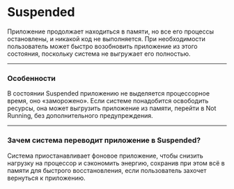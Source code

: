 # Suspended
Приложение продолжает находиться в памяти, но все его процессы остановлены, и никакой код не выполняется. При необходимости пользователь может быстро возобновить приложение из этого состояния, поскольку система не выгружает его полностью.

---

### Особенности
В состоянии Suspended приложению не выделяется процессорное время, оно «заморожено». Если системе понадобится освободить ресурсы, она может выгрузить приложение из памяти, перейти в Not Running, без дополнительного предупреждения.

---

### Зачем система переводит приложение в Suspended?
Система приостанавливает фоновое приложение, чтобы снизить нагрузку на процессор и сэкономить энергию, сохранив при этом всё в памяти для быстрого восстановления, если пользователь захочет вернуться к приложению.
